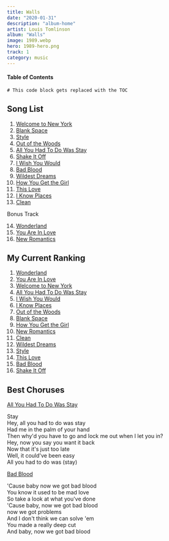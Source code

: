 ```yaml
---
title: Walls
date: "2020-01-31"
description: "album-home"
artist: Louis Tomlinson
album: "Walls"
image: 1989.webp
hero: 1989-hero.png
track: 1
category: music
---
```


#### Table of Contents

```toc
# This code block gets replaced with the TOC
```

## Song List

1. [Welcome to New York](../Song%20List/welcome-to-new-york.md)
2. [Blank Space](../Song%20List/blank-space.md)
3. [Style](../Song%20List/style.md)
4. [Out of the Woods](../Song%20List/out-of-the-woods.md)
5. [All You Had To Do Was Stay](../Song%20List/all-you-had-to-do-was-stay.md)
6. [Shake It Off](../Song%20List/shake-it-off.md)
7. [I Wish You Would](../Song%20List/i-wish-you-would.md)
8. [Bad Blood](../Song%20List/bad-blood.md)
9. [Wildest Dreams](../Song%20List/wildest-dreams.md)
10. [How You Get the Girl](../Song%20List/how-you-get-the-girl.md)
11. [This Love](../Song%20List/this-love.md)
12. [I Know Places](../Song%20List/i-know-places.md)
13. [Clean](../Song%20List/clean.md)

Bonus Track

14. [Wonderland](../Song%20List/wonderland.md)
15. [You Are In Love](../Song%20List/you-are-in-love.md)
16. [New Romantics](../Song%20List/new-romantics.md)

## My Current Ranking

1. [Wonderland](../Song%20List/wonderland.md)
2. [You Are In Love](../Song%20List/you-are-in-love.md)
3. [Welcome to New York](../Song%20List/welcome-to-new-york.md)
4. [All You Had To Do Was Stay](../Song%20List/all-you-had-to-do-was-stay.md)
5. [I Wish You Would](../Song%20List/i-wish-you-would.md)
6. [I Know Places](../Song%20List/i-know-places.md)
7. [Out of the Woods](../Song%20List/out-of-the-woods.md)
8. [Blank Space](../Song%20List/blank-space.md)
9. [How You Get the Girl](../Song%20List/how-you-get-the-girl.md)
10. [New Romantics](../Song%20List/new-romantics.md)
11. [Clean](../Song%20List/clean.md)
12. [Wildest Dreams](../Song%20List/wildest-dreams.md)
13. [Style](../Song%20List/style.md)
14. [This Love](../Song%20List/this-love.md)
15. [Bad Blood](../Song%20List/bad-blood.md)
16. [Shake It Off](../Song%20List/shake-it-off.md)

## Best Choruses

[All You Had To Do Was Stay](../Song%20List/all-you-had-to-do-was-stay.md)

<p className="chorus">
Stay <br />
Hey, all you had to do was stay <br />
Had me in the palm of your hand <br />
Then why'd you have to go and lock me out when I let you in? <br />
Hey, now you say you want it back <br />
Now that it's just too late <br />
Well, it could've been easy <br />
All you had to do was (stay) <br />
</p>

[Bad Blood](../Song%20List/bad-blood.md)

<p className="chorus">
'Cause baby now we got bad blood <br />
You know it used to be mad love <br />
So take a look at what you've done <br />
'Cause baby, now we got bad blood <br />
now we got problems <br />
And I don't think we can solve 'em <br />
You made a really deep cut <br />
And baby, now we got bad blood <br />
</p>

